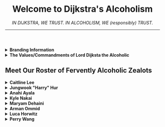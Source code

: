 <!DOCTYPE html>
<html lang="en">
    <head>
        <meta name="title" content="Dijkstra's Alcoholism Team Page">
        <meta charset = "utf-8">
        <meta name="author" content="Dijkstra's Alcoholism">
        <meta name="description" content="CSE110: Group 26 Team Page">
    </head>
    <body>
        <header>
            <h1> Welcome to Dijkstra's Alcoholism </h1>
            <em>IN DIJKSTRA, WE TRUST.   IN ALCOHOLISM, WE (responsibly) TRUST.</em>
            <hr>
        </header>
        <main>
            <section>
                <details>
                    <summary><b>Branding Information</b></summary>
                    <ul>
                        <li>Colors: Turquoise and Orange</li>
                        <li>Logo: (TBD)</li>
                        <li>
                            <details>
                                <summary>Mascot:</summary>
                                <img 
                                    src="/admin/misc/team-images/mascot.png"
                                    alt="mascot"
                                    width="30%"
                                    height="auto"
                                >
                            </details>
                        </li>
                        <li>Custom Fonts: (TBD)</li>
                        <li>Themes (i.e. PowerPoint): (TBD) </li>
                    </ul>
                </details>
            </section>
            <section>
                <details>
                    <summary><b>The Values/Commandments of Lord Dijksta the Alcoholic</b></summary>
                    <ol>
                        <li>Thou Shalt Speak to One Another in a Most Cultish Fashion</li>
                        <li>Thou Shalt Treat One Another With Utmost Respect and Dignity</li>
                        <li>Thou Shalt Be Supportive of One Another in This Holy Pursuit of Conceiving The Most Exemplary Cooking App for Lord Dijsktra</li>
                        <li>Thou Shalt Put an Honest and Quality Individual Effort Towards the Genesis of Aformentioned Most Exemplary Cooking App</li>
                        <li>Thou Shalt Contribute Equally in The Required Sacrifices (of our time) to Summon Aformentioned Most Exemplary Cooking App</li>
                        <li>Thou Shalt Be Present and Engaged in Our Weekly Scheduled Rituals and Meet Our Respective Deadlines</li>
                        <li>Thou Shalt Not Traverse The Weighted Graph of The Team's Responsibilities Without A Priority Queue</li>
                        <li>Thou Shalt Not Engage In The Abstinence of Alcohol in The Name of Dijsktra's Alcoholism</li>
                        <li>Thou Shalt Not Take Commmandment #8 Seriously and Will Instead Drink Responsibly Only of One's Own Personal Volition</li>
                        <li>Thou Shalt Not Take Legal Action Against us Loyal Disciples of Lord Dijkstra For Any Misfortune Caused by Commandment #8</li>
                        <li>Thou Shalt Aknowledge That Any Transgression Upon These Most Holy Commandments is Blasphemy of the Highest Order</li>
                        <li>Thou Shalt Aknowledge That The Penalty For Such Blasphemy is The Beheading of One's Final Grade</li>
                    </ol>
                </details>
            </section>
            <h2>Meet Our Roster of Fervently Alcoholic Zealots</h2>
            <section>
                <details>
                    <summary><b>Caitline Lee</b></summary>
                    Year: Senior <br>
                    Major: Math - CS <br>
                    GitHub: <a href="https://github.com/Caitlin-Lee">https://github.com/Caitlin-Lee</a> <br>
                    Interests/Hobbies: I enjoy digital art and figure skating! <br>
                    <img 
                        src="/admin/misc/team-images/caitlin.jpg"
                        alt="caitlin"
                        width="30%"
                        height="auto"
                    >
                </details>
                <details>
                    <summary><b>Jungwook "Harry" Hur</b></summary>
                    Year: Senior <br>
                    Major: Computer Science <br>
                    GitHub: <a href="https://github.com/HarryHur">https://github.com/HarryHur</a> <br>
                    Interests/Hobbies: I really like watching Europe soccer! <br>
                    <img 
                        src="/admin/misc/team-images/harry.jpeg"
                        alt="harry"
                        width="30%"
                        height="auto"
                    >
                </details>
                <details>
                    <summary><b>Anahi Ayala</b></summary>
                    Year: Junior <br>
                    Major: Computer Engineering <br>
                    GitHub: <a href="https://github.com/agayala">https://github.com/agayala</a> <br>
                    Interests/Hobbies: I really enjoy baking, reading and watching soccer/baseball games with my mom, not that I know much about it lol but its fun! <br>
                    <img 
                        src="/admin/misc/team-images/anahi.jpg"
                        alt="anahi"
                        width="30%"
                        height="auto"
                    >
                </details>
                <details>
                    <summary><b>Kyle Nakai</b></summary>
                    Year: Junior <br>
                    Major: Computer Science <br>
                    GitHub: <a href="https://github.com/kylenakai">https://github.com/kylenakai</a> <br>
                    Interests/Hobbies: video games, the beach, asian food<br>
                    <img 
                        src="/admin/misc/team-images/kyle.JPG"
                        alt="kyle"
                        width="30%"
                        height="auto"
                    >
                </details>
                <details>
                    <summary><b>Maryam Dehaini</b></summary>
                    Year: Junior <br>
                    Major: Computer Engineering <br>
                    GitHub: <a href="https://github.com/mdehaini">https://github.com/mdehaini</a> <br>
                    Interests/Hobbies: Hiking, biking <br>
                    <img 
                        src="/admin/misc/team-images/maryam.jpg"
                        alt="maryam"
                        width="30%"
                        height="auto"
                    >
                </details>
                <details>
                    <summary><b>Arman Ommid</b></summary>
                    Year: Senior <br>
                    Major: Computer Science / Minor: Cognitive Science <br>
                    GitHub: <a href="https://github.com/ArmanOmmid">https://github.com/ArmanOmmid</a> <br>
                    Interests/Hobbies: Video games, basketball, hiking, and starting arbitrary cults that make no sense<br>
                    <img 
                        src="/admin/misc/team-images/arman.png"
                        alt="arman"
                        width="30%"
                        height="auto"
                    >
                </details>
                <details>
                    <summary><b>Luca Horwitz</b></summary>
                    Year: Junior <br>
                    Major: Math-CS <br>
                    GitHub: <a href="https://github.com/Glossen">https://github.com/Glossen</a> <br>
                    Interests/Hobbies: I like to read (sci-fi/fantasy), do amateur math sometimes, and play board games. <br>
                    <img 
                        src="/admin/misc/team-images/luca.jpg"
                        alt="luca"
                        width="30%"
                        height="auto"
                    >
                </details>
                <details>
                    <summary><b>Perry Wang</b></summary>
                    Year: ... <br>
                    Major: ... <br>
                    GitHub: <a href="...">...</a> <br>
                    Interests/Hobbies: ... <br>
                    <img 
                        src="..."
                        alt="perry"
                        width="30%"
                        height="auto"
                    >
                </details>
            </section>
        </main>
        <footer>
        </footer>
    </body>
</html>